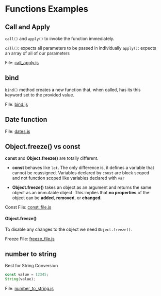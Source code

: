 # Functions Examples

## Call and Apply

`call()` and `apply()` to invoke the function immediately.

`call()`: expects all parameters to be passed in individually
`apply()`: expects an array of all of our parameters

File: [call_apply.js](./call_apply.js)

## bind

`bind()` method creates a new function that, when called, has its this keyword set to the provided value.

File: [bind.js](./bind.js)

## Date function

File: [dates.js](./dates.js)

## Object.freeze() vs const

**const** and **Object.freeze()** are totally different.

- **const** behaves like `let`. The only difference is, it defines a variable that cannot be reassigned. Variables declared by `const` are block scoped and not function scoped like variables declared with `var`

- **Object.freeze()** takes an object as an argument and returns the same object as an immutable object. This implies that **no properties** of the object can be **added**, **removed**, or **changed**.

Const File: [const_file.js](./const_file.js)

#### Object.freeze()

To disable any changes to the object we need `Object.freeze()`.

Freeze File: [freeze_file.js](./freeze_file.js)

## number to string

Best for String Conversion

```Javascript
const value = 12345;
String(value);
```

File: [number_to_string.js](./number_to_string.js)
